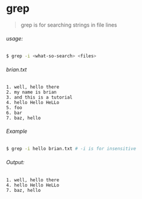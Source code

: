 # grep 

> grep is for searching strings in file lines

###### usage:
```bash
$ grep -i <what-so-search> <files>
```

###### brian.txt
```
1. well, hello there
2. my name is brian
3. and this is a tutorial
4. hello Hello HeLLo
5. foo
6. bar
7. baz, hello
```

###### Example
```bash
$ grep -i hello brian.txt # -i is for insensitive
```

###### Output:
```
1. well, hello there
4. hello Hello HeLLo
7. baz, hello
```
